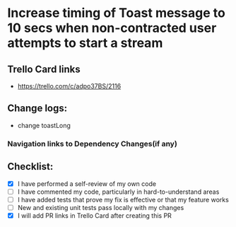 # Increase timing of Toast message to 10 secs when non-contracted user attempts to start a stream

 ## Trello Card links
 - https://trello.com/c/adpo37BS/2116


 ## Change logs:
 - change toastLong


 ### Navigation links to Dependency Changes(if any)


 ## Checklist:

 - [x] I have performed a self-review of my own code
 - [ ] I have commented my code, particularly in hard-to-understand areas
 - [ ] I have added tests that prove my fix is effective or that my feature works
 - [ ] New and existing unit tests pass locally with my changes
 - [x] I will add PR links in Trello Card after creating this PR
